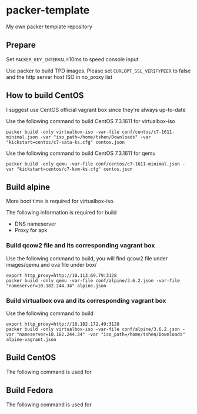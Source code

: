 # packer-template

My own packer template repository

## Prepare

Set `PACKER_KEY_INTERVAL`=10ms to speed console input

Use packer to build TPD images. Please set `CURLOPT_SSL_VERIFYPEER` to false and the http server host ISO in no_proxy list

## How to build CentOS

I suggest use CentOS official vagrant box since they're always up-to-date

Use the following command to build CentOS 7.3.1611 for virtualbox-iso

    packer build -only virtualbox-iso -var-file conf/centos/c7-1611-minimal.json -var "iso_path=/home/tshen/Downloads" -var "kickstart=centos/c7-sata-ks.cfg" centos.json

Use the following command to build CentOS 7.3.1611 for qemu

    packer build -only qemu -var-file conf/centos/c7-1611-minimal.json -var "kickstart=centos/c7-kvm-ks.cfg" centos.json

## Build alpine

More boot time is required for virtualbox-iso.

The following information is required for build

* DNS nameserver
* Proxy for apk

### Build qcow2 file and its corresponding vagrant box

Use the following command to build, you will find qcow2 file under images/qemu and ova file under box/

    export http_proxy=http://10.113.69.79:3128
    packer build -only qemu -var-file conf/alpine/3.6.2.json -var-file "nameserver=10.182.244.34" alpine.json

### Build virtualbox ova and its corresponding vagrant box

Use the following command to build

    export http_proxy=http://10.182.172.49:3128
    packer build -only virtualbox-iso -var-file conf/alpine/3.6.2.json -var "nameserver=10.182.244.34" -var "iso_path=/home/tshen/Downloads" alpine-vagrant.json

## Build CentOS

The following command is used for

## Build Fedora

The following command is used for
